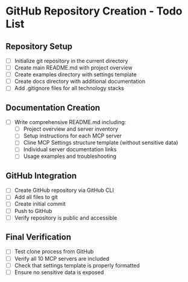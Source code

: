 # GitHub Repository Creation - Todo List

## Repository Setup
- [ ] Initialize git repository in the current directory
- [ ] Create main README.md with project overview
- [ ] Create examples directory with settings template
- [ ] Create docs directory with additional documentation
- [ ] Add .gitignore files for all technology stacks

## Documentation Creation
- [ ] Write comprehensive README.md including:
  - [ ] Project overview and server inventory
  - [ ] Setup instructions for each MCP server
  - [ ] Cline MCP Settings structure template (without sensitive data)
  - [ ] Individual server documentation links
  - [ ] Usage examples and troubleshooting

## GitHub Integration
- [ ] Create GitHub repository via GitHub CLI
- [ ] Add all files to git
- [ ] Create initial commit
- [ ] Push to GitHub
- [ ] Verify repository is public and accessible

## Final Verification
- [ ] Test clone process from GitHub
- [ ] Verify all 10 MCP servers are included
- [ ] Check that settings template is properly formatted
- [ ] Ensure no sensitive data is exposed
